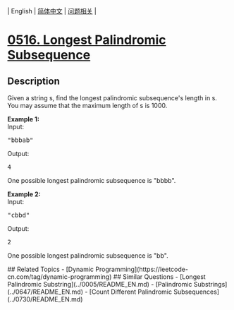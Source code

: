 
| English | [简体中文](README.md) | [问题相关](QUESTION.md) |
# [0516. Longest Palindromic Subsequence](https://leetcode-cn.com/problems/longest-palindromic-subsequence/)
## Description
<p>
Given a string s, find the longest palindromic subsequence's length in s. You may assume that the maximum length of s is 1000.
</p>

<p><b>Example 1:</b><br>
Input: 
<pre>
"bbbab"
</pre>
Output: 
<pre>
4
</pre>
One possible longest palindromic subsequence is "bbbb".
</p>

<p><b>Example 2:</b><br>
Input:
<pre>
"cbbd"
</pre>
Output:
<pre>
2
</pre>
One possible longest palindromic subsequence is "bb".
</p>
## Related Topics
- [Dynamic Programming](https://leetcode-cn.com/tag/dynamic-programming)
## Similar Questions
- [Longest Palindromic Substring](../0005/README_EN.md)
- [Palindromic Substrings](../0647/README_EN.md)
- [Count Different Palindromic Subsequences](../0730/README_EN.md)
